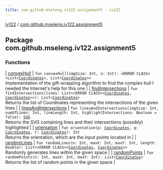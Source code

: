 ```yaml
---
title: com.github.mseleng.iv122.assignment5 - iv122
---
```


[iv122](../index.md) / [com.github.mseleng.iv122.assignment5](.)

## Package com.github.mseleng.iv122.assignment5

### Functions

| [convexHull](convex-hull.md) | `fun convexHull(imgSize: Int, n: Int): <ERROR CLASS><List<`[`Coordinates`](../com.github.mseleng.iv122.util/-coordinates/index.md)`>, List<`[`Coordinates`](../com.github.mseleng.iv122.util/-coordinates/index.md)`>>`<br>Implementation of the gift-wrapping algorithm to find the complex hull
I needed the Internet's help for this one |
| [findIntersections](find-intersections.md) | `fun findIntersections(lines: List<<ERROR CLASS><`[`Coordinates`](../com.github.mseleng.iv122.util/-coordinates/index.md)`, `[`Coordinates`](../com.github.mseleng.iv122.util/-coordinates/index.md)`>>): List<`[`Coordinates`](../com.github.mseleng.iv122.util/-coordinates/index.md)`>`<br>Returns the list of Coordinates representing the intersections of the given lines |
| [linesAndIntersections](lines-and-intersections.md) | `fun linesAndIntersections(imgSize: Int, numOfLines: Int, lineLength: Int, highlightIntersections: Boolean = false): `[`SVG`](../com.github.mseleng.iv122.util/-s-v-g/index.md)<br>Returns the SVG containing lines and their intersections (possibly) highlighted |
| [orientation](orientation.md) | `fun orientation(p: `[`Coordinates`](../com.github.mseleng.iv122.util/-coordinates/index.md)`, q: `[`Coordinates`](../com.github.mseleng.iv122.util/-coordinates/index.md)`, r: `[`Coordinates`](../com.github.mseleng.iv122.util/-coordinates/index.md)`): Int`<br>Returns the orientation, which are the input points located in |
| [randomLines](random-lines.md) | `fun randomLines(n: Int, maxX: Int, maxY: Int, length: Double): List<<ERROR CLASS><`[`Coordinates`](../com.github.mseleng.iv122.util/-coordinates/index.md)`, `[`Coordinates`](../com.github.mseleng.iv122.util/-coordinates/index.md)`>>`<br>Randomly generates lines within the given space |
| [randomPoints](random-points.md) | `fun randomPoints(n: Int, maxX: Int, maxY: Int): List<`[`Coordinates`](../com.github.mseleng.iv122.util/-coordinates/index.md)`>`<br>Returns the list of random points in the given space |


